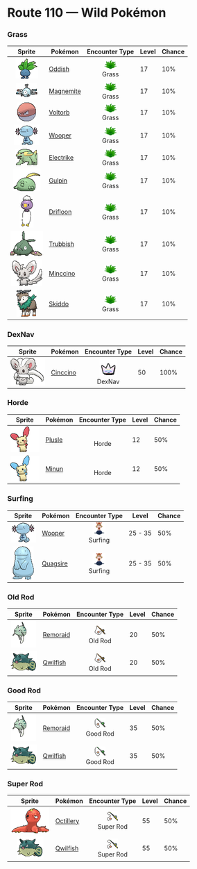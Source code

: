 # Route 110 — Wild Pokémon

### Grass

| Sprite | Pokémon | Encounter Type | Level | Chance |
|:------:|---------|:--------------:|-------|--------|
| ![Oddish](../../assets/sprites/oddish/front.gif "Oddish: Oddish searches for fertile, nutrient-rich soil, then plants itself. During the daytime, while it is planted, this Pokémon’s feet are thought to change shape and become similar to the roots of trees.") | [Oddish](../../pokemon/oddish.md/) | ![Grass](../../assets/encounter_types/grass.png "Grass")<br>Grass | 17 | 10% |
| ![Magnemite](../../assets/sprites/magnemite/front.gif "Magnemite: Magnemite floats in the air by emitting electromagnetic waves from the units at its sides. These waves block gravity. This Pokémon becomes incapable of flight if its internal electrical supply is depleted.") | [Magnemite](../../pokemon/magnemite.md/) | ![Grass](../../assets/encounter_types/grass.png "Grass")<br>Grass | 17 | 10% |
| ![Voltorb](../../assets/sprites/voltorb/front.gif "Voltorb: Voltorb is extremely sensitive—it explodes at the slightest of shocks. It is rumored that it was first created when a Poké Ball was exposed to a powerful pulse of energy.") | [Voltorb](../../pokemon/voltorb.md/) | ![Grass](../../assets/encounter_types/grass.png "Grass")<br>Grass | 17 | 10% |
| ![Wooper](../../assets/sprites/wooper/front.gif "Wooper: Wooper usually lives in water. However, it occasionally comes out onto land in search of food. On land, it coats its body with a gooey, toxic film.") | [Wooper](../../pokemon/wooper.md/) | ![Grass](../../assets/encounter_types/grass.png "Grass")<br>Grass | 17 | 10% |
| ![Electrike](../../assets/sprites/electrike/front.gif "Electrike: Electrike runs faster than the human eye can follow. The friction from running is converted into electricity, which is then stored in this Pokémon’s fur.") | [Electrike](../../pokemon/electrike.md/) | ![Grass](../../assets/encounter_types/grass.png "Grass")<br>Grass | 17 | 10% |
| ![Gulpin](../../assets/sprites/gulpin/front.gif "Gulpin: Most of Gulpin’s body is made up of its stomach—its heart and brain are very small in comparison. This Pokémon’s stomach contains special enzymes that dissolve anything.") | [Gulpin](../../pokemon/gulpin.md/) | ![Grass](../../assets/encounter_types/grass.png "Grass")<br>Grass | 17 | 10% |
| ![Drifloon](../../assets/sprites/drifloon/front.gif "Drifloon: These Pokémon are called the “Signpost for Wandering Spirits.” Children holding them sometimes vanish.") | [Drifloon](../../pokemon/drifloon.md/) | ![Grass](../../assets/encounter_types/grass.png "Grass")<br>Grass | 17 | 10% |
| ![Trubbish](../../assets/sprites/trubbish/front.gif "Trubbish: Inhaling the gas they belch will make you sleep for a week. They prefer unsanitary places.") | [Trubbish](../../pokemon/trubbish.md/) | ![Grass](../../assets/encounter_types/grass.png "Grass")<br>Grass | 17 | 10% |
| ![Minccino](../../assets/sprites/minccino/front.gif "Minccino: These Pokémon prefer a tidy habitat. They are always sweeping and dusting, using their tails as brooms.") | [Minccino](../../pokemon/minccino.md/) | ![Grass](../../assets/encounter_types/grass.png "Grass")<br>Grass | 17 | 10% |
| ![Skiddo](../../assets/sprites/skiddo/front.gif "Skiddo: If it has sunshine and water, it doesn’t need to eat, because it can generate energy from the leaves on its back.") | [Skiddo](../../pokemon/skiddo.md/) | ![Grass](../../assets/encounter_types/grass.png "Grass")<br>Grass | 17 | 10% |

### DexNav

| Sprite | Pokémon | Encounter Type | Level | Chance |
|:------:|---------|:--------------:|-------|--------|
| ![Cinccino](../../assets/sprites/cinccino/front.gif "Cinccino: Cinccino’s body is coated in a special oil that helps it deflect attacks, such as punches.") | [Cinccino](../../pokemon/cinccino.md/) | ![DexNav](../../assets/encounter_types/dexnav.png "DexNav")<br>DexNav | 50 | 100% |

### Horde

| Sprite | Pokémon | Encounter Type | Level | Chance |
|:------:|---------|:--------------:|-------|--------|
| ![Plusle](../../assets/sprites/plusle/front.gif "Plusle: When Plusle is cheering on its partner, it flashes with electric sparks from all over its body. If its partner loses, this Pokémon cries loudly.") | [Plusle](../../pokemon/plusle.md/) | ![Horde](../../assets/encounter_types/horde.png "Horde")<br>Horde | 12 | 50% |
| ![Minun](../../assets/sprites/minun/front.gif "Minun: Minun loves to cheer on its partner in battle. It gives off sparks from its body while it is doing so. If its partner is in trouble, this Pokémon gives off increasing amounts of sparks.") | [Minun](../../pokemon/minun.md/) | ![Horde](../../assets/encounter_types/horde.png "Horde")<br>Horde | 12 | 50% |

### Surfing

| Sprite | Pokémon | Encounter Type | Level | Chance |
|:------:|---------|:--------------:|-------|--------|
| ![Wooper](../../assets/sprites/wooper/front.gif "Wooper: Wooper usually lives in water. However, it occasionally comes out onto land in search of food. On land, it coats its body with a gooey, toxic film.") | [Wooper](../../pokemon/wooper.md/) | ![Surfing](../../assets/encounter_types/surfing.png "Surfing")<br>Surfing | 25 - 35 | 50% |
| ![Quagsire](../../assets/sprites/quagsire/front.gif "Quagsire: Quagsire hunts for food by leaving its mouth wide open in water and waiting for its prey to blunder in unaware. Because the Pokémon does not move, it does not get very hungry.") | [Quagsire](../../pokemon/quagsire.md/) | ![Surfing](../../assets/encounter_types/surfing.png "Surfing")<br>Surfing | 25 - 35 | 50% |

### Old Rod

| Sprite | Pokémon | Encounter Type | Level | Chance |
|:------:|---------|:--------------:|-------|--------|
| ![Remoraid](../../assets/sprites/remoraid/front.gif "Remoraid: Remoraid sucks in water, then expels it at high velocity using its abdominal muscles to shoot down flying prey. When evolution draws near, this Pokémon travels downstream from rivers.") | [Remoraid](../../pokemon/remoraid.md/) | ![Old Rod](../../assets/encounter_types/old_rod.png "Old Rod")<br>Old Rod | 20 | 50% |
| ![Qwilfish](../../assets/sprites/qwilfish/front.gif "Qwilfish: Qwilfish sucks in water, inflating itself. This Pokémon uses the pressure of the water it swallowed to shoot toxic quills all at once from all over its body. It finds swimming somewhat challenging.") | [Qwilfish](../../pokemon/qwilfish.md/) | ![Old Rod](../../assets/encounter_types/old_rod.png "Old Rod")<br>Old Rod | 20 | 50% |

### Good Rod

| Sprite | Pokémon | Encounter Type | Level | Chance |
|:------:|---------|:--------------:|-------|--------|
| ![Remoraid](../../assets/sprites/remoraid/front.gif "Remoraid: Remoraid sucks in water, then expels it at high velocity using its abdominal muscles to shoot down flying prey. When evolution draws near, this Pokémon travels downstream from rivers.") | [Remoraid](../../pokemon/remoraid.md/) | ![Good Rod](../../assets/encounter_types/good_rod.png "Good Rod")<br>Good Rod | 35 | 50% |
| ![Qwilfish](../../assets/sprites/qwilfish/front.gif "Qwilfish: Qwilfish sucks in water, inflating itself. This Pokémon uses the pressure of the water it swallowed to shoot toxic quills all at once from all over its body. It finds swimming somewhat challenging.") | [Qwilfish](../../pokemon/qwilfish.md/) | ![Good Rod](../../assets/encounter_types/good_rod.png "Good Rod")<br>Good Rod | 35 | 50% |

### Super Rod

| Sprite | Pokémon | Encounter Type | Level | Chance |
|:------:|---------|:--------------:|-------|--------|
| ![Octillery](../../assets/sprites/octillery/front.gif "Octillery: Octillery grabs onto its foe using its tentacles. This Pokémon tries to immobilize it before delivering the finishing blow. If the foe turns out to be too strong, Octillery spews ink to escape.") | [Octillery](../../pokemon/octillery.md/) | ![Super Rod](../../assets/encounter_types/super_rod.png "Super Rod")<br>Super Rod | 55 | 50% |
| ![Qwilfish](../../assets/sprites/qwilfish/front.gif "Qwilfish: Qwilfish sucks in water, inflating itself. This Pokémon uses the pressure of the water it swallowed to shoot toxic quills all at once from all over its body. It finds swimming somewhat challenging.") | [Qwilfish](../../pokemon/qwilfish.md/) | ![Super Rod](../../assets/encounter_types/super_rod.png "Super Rod")<br>Super Rod | 55 | 50% |

